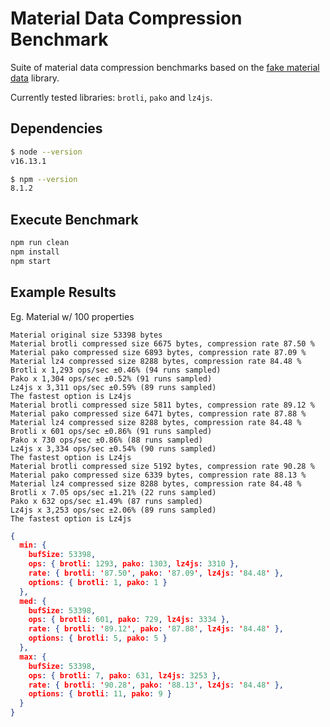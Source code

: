 # Material Data Compression Benchmark

Suite of material data compression benchmarks based on the [fake material data](https://github.com/dstanesc/fake-material-data) library.

Currently tested libraries: `brotli`, `pako` and `lz4js`.

## Dependencies

```sh
$ node --version
v16.13.1

$ npm --version
8.1.2
```

## Execute Benchmark

```sh
npm run clean
npm install
npm start
```

## Example Results

Eg. Material w/ 100 properties
```
Material original size 53398 bytes
Material brotli compressed size 6675 bytes, compression rate 87.50 %
Material pako compressed size 6893 bytes, compression rate 87.09 %
Material lz4 compressed size 8288 bytes, compression rate 84.48 %
Brotli x 1,293 ops/sec ±0.46% (94 runs sampled)
Pako x 1,304 ops/sec ±0.52% (91 runs sampled)
Lz4js x 3,311 ops/sec ±0.59% (89 runs sampled)
The fastest option is Lz4js
Material brotli compressed size 5811 bytes, compression rate 89.12 %
Material pako compressed size 6471 bytes, compression rate 87.88 %
Material lz4 compressed size 8288 bytes, compression rate 84.48 %
Brotli x 601 ops/sec ±0.86% (91 runs sampled)
Pako x 730 ops/sec ±0.86% (88 runs sampled)
Lz4js x 3,334 ops/sec ±0.54% (90 runs sampled)
The fastest option is Lz4js
Material brotli compressed size 5192 bytes, compression rate 90.28 %
Material pako compressed size 6339 bytes, compression rate 88.13 %
Material lz4 compressed size 8288 bytes, compression rate 84.48 %
Brotli x 7.05 ops/sec ±1.21% (22 runs sampled)
Pako x 632 ops/sec ±1.49% (87 runs sampled)
Lz4js x 3,253 ops/sec ±2.06% (89 runs sampled)
The fastest option is Lz4js
```

```json
{
  min: {
    bufSize: 53398,
    ops: { brotli: 1293, pako: 1303, lz4js: 3310 },
    rate: { brotli: '87.50', pako: '87.09', lz4js: '84.48' },
    options: { brotli: 1, pako: 1 }
  },
  med: {
    bufSize: 53398,
    ops: { brotli: 601, pako: 729, lz4js: 3334 },
    rate: { brotli: '89.12', pako: '87.88', lz4js: '84.48' },
    options: { brotli: 5, pako: 5 }
  },
  max: {
    bufSize: 53398,
    ops: { brotli: 7, pako: 631, lz4js: 3253 },
    rate: { brotli: '90.28', pako: '88.13', lz4js: '84.48' },
    options: { brotli: 11, pako: 9 }
  }
}
```